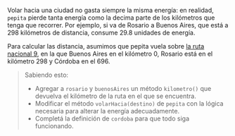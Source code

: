 Volar hacia una ciudad no gasta siempre la misma energía: en realidad, `pepita` pierde tanta energía como la decima parte de los kilómetros que tenga que recorrer. Por ejemplo, si va de Rosario a Buenos Aires, que está a 298 kilómetros de distancia, consume 29.8 unidades de energía.

Para calcular las distancia, asumimos que pepita vuela sobre [la ruta nacional 9](https://es.wikipedia.org/wiki/Ruta_Nacional_9_(Argentina)), en la que Buenos Aires en el kilómetro 0, Rosario está en el kilómetro 298 y Córdoba en el 696. 

> Sabiendo esto: 
> 
> * Agregar a `rosario` y `buenosAires` un método `kilometro()` que devuelva el kilómetro de la ruta en el que se encuentra.
> * Modificar el método `volarHacia(destino)` de `pepita` con la lógica necesaria para alterar la energía adecuadamente.
> * Completá la definición de `cordoba` para que todo siga funcionando.